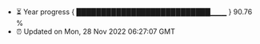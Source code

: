 - ⏳ Year progress { ███████████████████████████▁▁▁ } 90.76 %
- ⏰ Updated on Mon, 28 Nov 2022 06:27:07 GMT


